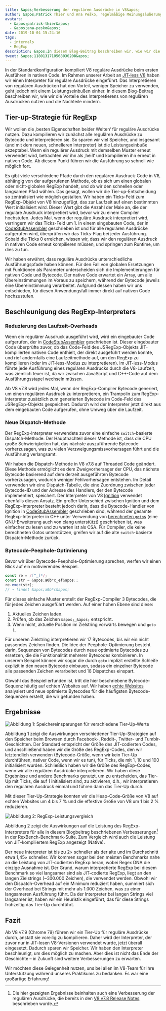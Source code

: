 ```yaml
---
title: &apos;Verbesserung der regulären Ausdrücke in V8&apos;
author: &apos;Patrick Thier und Ana Peško, regelmäßige Meinungsäußerungen über reguläre Ausdrücke&apos;
avatars:
  - &apos;patrick-thier&apos;
  - &apos;ana-pesko&apos;
date: 2019-10-04 15:24:16
tags:
  - internals
  - RegExp
description: &apos;In diesem Blog-Beitrag beschreiben wir, wie wir die Vorteile der Interpretation von regulären Ausdrücken nutzen und gleichzeitig die Nachteile mindern.&apos;
tweet: &apos;1180131710568030208&apos;
---
```

In der Standardkonfiguration kompiliert V8 reguläre Ausdrücke beim ersten Ausführen in nativen Code. Im Rahmen unserer Arbeit an [JIT-less V8](/blog/jitless) haben wir einen Interpreter für reguläre Ausdrücke eingeführt. Das Interpretieren von regulären Ausdrücken hat den Vorteil, weniger Speicher zu verwenden, geht jedoch mit einem Leistungseinbußen einher. In diesem Blog-Beitrag beschreiben wir, wie wir die Vorteile des Interpretierens von regulären Ausdrücken nutzen und die Nachteile mindern.

<!--truncate-->
## Tier-up-Strategie für RegExp

Wir wollen die ‚besten Eigenschaften beider Welten‘ für reguläre Ausdrücke nutzen. Dazu kompilieren wir zunächst alle regulären Ausdrücke zu Bytecode und interpretieren sie. So sparen wir viel Speicher, und insgesamt (und mit dem neuen, schnelleren Interpreter) ist die Leistungseinbuße akzeptabel. Wenn ein regulärer Ausdruck mit demselben Muster erneut verwendet wird, betrachten wir ihn als ‚heiß‘ und kompilieren ihn erneut in nativen Code. Ab diesem Punkt führen wir die Ausführung so schnell wie möglich fort.

Es gibt viele verschiedene Pfade durch den regulären Ausdruck-Code in V8, abhängig von der aufgerufenen Methode, ob es sich um einen globalen oder nicht-globalen RegExp handelt, und ob wir den schnellen oder langsamen Pfad wählen. Das gesagt, wollen wir die Tier-up-Entscheidung so zentralisiert wie möglich gestalten. Wir haben ein Ticks-Feld zum RegExp-Objekt von V8 hinzugefügt, das zur Laufzeit auf einen bestimmten Wert initialisiert wird. Dieser Wert gibt die Anzahl der Male an, die der reguläre Ausdruck interpretiert wird, bevor wir zu einem Compiler hochstufen. Jedes Mal, wenn der reguläre Ausdruck interpretiert wird, verringern wir das Ticks-Feld um 1. In einem eingebauten Code, der in [CodeStubAssembler](/blog/csa) geschrieben ist und für alle regulären Ausdrücke aufgerufen wird, überprüfen wir das Ticks-Flag bei jeder Ausführung. Sobald die Ticks 0 erreichen, wissen wir, dass wir den regulären Ausdruck in nativen Code erneut kompilieren müssen, und springen zum Runtime, um dies zu tun.

Wir haben erwähnt, dass reguläre Ausdrücke unterschiedliche Ausführungspfade haben können. Für den Fall von globalen Ersetzungen mit Funktionen als Parameter unterscheiden sich die Implementierungen für nativen Code und Bytecode. Der native Code erwartet ein Array, um alle Übereinstimmungen im Voraus zu speichern, während der Bytecode jeweils eine Übereinstimmung verarbeitet. Aufgrund dessen haben wir uns entschieden, für diesen Anwendungsfall immer direkt auf nativen Code hochzustufen.

## Beschleunigung des RegExp-Interpreters

### Reduzierung des Laufzeit-Overheads

Wenn ein regulärer Ausdruck ausgeführt wird, wird ein eingebauter Code aufgerufen, der in [CodeStubAssembler](/blog/csa) geschrieben ist. Dieser eingebauter Code überprüfte zuvor, ob das Code-Feld des JSRegExp-Objekts JIT-kompilierten nativen Code enthielt, der direkt ausgeführt werden konnte, und rief andernfalls eine Laufzeitmethode auf, um den RegExp zu kompilieren (oder im JIT-less-Modus zu interpretieren). Im JIT-less-Modus führte jede Ausführung eines regulären Ausdrucks durch die V8-Laufzeit, was ziemlich teuer ist, da wir zwischen JavaScript und C++-Code auf dem Ausführungsstapel wechseln müssen.

Ab V8 v7.8 wird jedes Mal, wenn der RegExp-Compiler Bytecode generiert, um einen regulären Ausdruck zu interpretieren, ein Trampolin zum RegExp-Interpreter zusätzlich zum generierten Bytecode im Code-Feld des JSRegExp-Objekts gespeichert. Dadurch wird der Interpreter jetzt direkt aus dem eingebauten Code aufgerufen, ohne Umweg über die Laufzeit.

### Neue Dispatch-Methode

Der RegExp-Interpreter verwendete zuvor eine einfache `switch`-basierte Dispatch-Methode. Der Hauptnachteil dieser Methode ist, dass die CPU große Schwierigkeiten hat, das nächste auszuführende Bytecode vorherzusagen, was zu vielen Verzweigungsmissvorhersagen führt und die Ausführung verlangsamt.

Wir haben die Dispatch-Methode in V8 v7.8 auf Threaded Code geändert. Diese Methode ermöglicht es dem Zweigvorhersager der CPU, das nächste Bytecode basierend auf dem derzeit ausgeführten Bytecode vorherzusagen, wodurch weniger Fehlvorhersagen entstehen. Im Detail verwenden wir eine Dispatch-Tabelle, die eine Zuordnung zwischen jeder Bytecode-ID und der Adresse des Handlers, der den Bytecode implementiert, speichert. Der Interpreter von V8 [Ignition](/docs/ignition) verwendet ebenfalls diesen Ansatz. Ein großer Unterschied zwischen Ignition und dem RegExp-Interpreter besteht jedoch darin, dass die Bytecode-Handler von Ignition in [CodeStubAssembler](/blog/csa) geschrieben sind, während der gesamte RegExp-Interpreter in C++ unter Verwendung von [berechneten `goto`s](https://gcc.gnu.org/onlinedocs/gcc/Labels-as-Values.html) (eine GNU-Erweiterung auch von clang unterstützt) geschrieben ist, was einfacher zu lesen und zu warten ist als CSA. Für Compiler, die keine berechneten Gotos unterstützen, greifen wir auf die alte `switch`-basierte Dispatch-Methode zurück.

### Bytecode-Peephole-Optimierung

Bevor wir über Bytecode-Peephole-Optimierung sprechen, werfen wir einen Blick auf ein motivierendes Beispiel.

```js
const re = /[^_]*/;
const str = &apos;a0b*c_ef&apos;;
re.exec(str);
// → findet &apos;a0b*c&apos;
```

Für dieses einfache Muster erstellt der RegExp-Compiler 3 Bytecodes, die für jedes Zeichen ausgeführt werden. Auf einer hohen Ebene sind diese:

1. Aktuelles Zeichen laden.
1. Prüfen, ob das Zeichen `&apos;_&apos;` entspricht.
1. Wenn nicht, aktuelle Position im Zielstring vorwärts bewegen und `goto 1`.

Für unseren Zielstring interpretieren wir 17 Bytecodes, bis wir ein nicht passendes Zeichen finden. Die Idee der Peephole-Optimierung besteht darin, Sequenzen von Bytecodes durch neue optimierte Bytecodes zu ersetzen, die die Funktionalität mehrerer Bytecodes kombinieren. In unserem Beispiel können wir sogar die durch `goto` implizit erstellte Schleife explizit in den neuen Bytecode einbauen, sodass ein einzelner Bytecode alle passenden Zeichen verarbeitet und 16 Dispatches einspart.

Obwohl das Beispiel erfunden ist, tritt die hier beschriebene Bytecode-Sequenz häufig auf echten Websites auf. Wir haben [echte Websites](/blog/real-world-performance) analysiert und neue optimierte Bytecodes für die häufigsten Bytecode-Sequenzen erstellt, die wir gefunden haben.

## Ergebnisse

![Abbildung 1: Speichereinsparungen für verschiedene Tier-Up-Werte](/_img/regexp-tier-up/results-memory.svg)

Abbildung 1 zeigt die Auswirkungen verschiedener Tier-Up-Strategien auf den Speicher beim Browsen durch Facebook-, Reddit-, Twitter- und Tumblr-Geschichten. Der Standard entspricht der Größe des JIT-codierten Codes, und anschließend haben wir die Größe des RegExp-Codes, den wir letztendlich verwenden (Bytecode-Größe, wenn wir kein Tier-Up durchführen, nativer Code, wenn wir es tun), für Ticks, die mit 1, 10 und 100 initialisiert wurden. Schließlich haben wir die Größe des RegExp-Codes, wenn wir alle regulären Ausdrücke interpretieren. Wir haben diese Ergebnisse und andere Benchmarks genutzt, um zu entscheiden, das Tier-Up mit Ticks, die auf 1 initialisiert sind, zu aktivieren, d.h., wir interpretieren den regulären Ausdruck einmal und führen dann das Tier-Up durch.

Mit dieser Tier-Up-Strategie konnten wir die Heap-Code-Größe von V8 auf echten Websites um 4 bis 7 % und die effektive Größe von V8 um 1 bis 2 % reduzieren.

![Abbildung 2: RegExp-Leistungsvergleich](/_img/regexp-tier-up/results-speed.svg)

Abbildung 2 zeigt die Auswirkungen auf die Leistung des RegExp-Interpreters für alle in diesem Blogbeitrag beschriebenen Verbesserungen[^strict-bounds] in der RexBench-Benchmark-Suite. Zum Vergleich wird auch die Leistung von JIT-kompiliertem RegExp angezeigt (Native).

[^strict-bounds]: Die hier gezeigten Ergebnisse beinhalten auch eine Verbesserung der regulären Ausdrücke, die bereits in den [V8 v7.8 Release Notes](/blog/v8-release-78#faster-regexp-match-failures) beschrieben wurde.

Der neue Interpreter ist bis zu 2× schneller als der alte und im Durchschnitt etwa 1,45× schneller. Wir kommen sogar bei den meisten Benchmarks nahe an die Leistung von JIT-codierten RegExp heran, wobei Regex DNA die einzige Ausnahme ist. Der Grund, warum interpretierte RegExp bei diesem Benchmark so viel langsamer sind als JIT-codierte RegExp, liegt an den langen Zielstrings (~300.000 Zeichen), die verwendet werden. Obwohl wir den Dispatch-Overhead auf ein Minimum reduziert haben, summiert sich der Overhead bei Strings mit mehr als 1.000 Zeichen, was zu einer langsameren Ausführung führt. Da der Interpreter bei langen Strings viel langsamer ist, haben wir ein Heuristik eingeführt, das für diese Strings frühzeitig das Tier-Up durchführt.

## Fazit

Ab V8 v7.9 (Chrome 79) führen wir ein Tier-Up für reguläre Ausdrücke durch, anstatt sie voreilig zu kompilieren. Daher wird der Interpreter, der zuvor nur in JIT-losen V8-Versionen verwendet wurde, jetzt überall eingesetzt. Dadurch sparen wir Speicher. Wir haben den Interpreter beschleunigt, um dies möglich zu machen. Aber dies ist nicht das Ende der Geschichte – in Zukunft sind weitere Verbesserungen zu erwarten.

Wir möchten diese Gelegenheit nutzen, uns bei allen im V8-Team für ihre Unterstützung während unseres Praktikums zu bedanken. Es war eine großartige Erfahrung!
